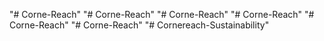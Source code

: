 "# Corne-Reach" 
"# Corne-Reach" 
"# Corne-Reach" 
"# Corne-Reach" 
"# Corne-Reach" 
"# Corne-Reach" 
"# Cornereach-Sustainability" 

